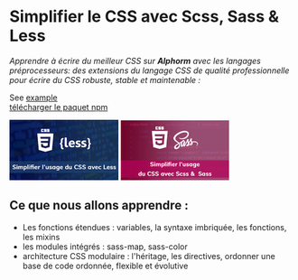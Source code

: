 # Simplifier le CSS avec Scss, Sass & Less

*Apprendre à écrire du meilleur CSS sur **Alphorm** avec les langages préprocesseurs: des extensions du langage CSS de qualité professionnelle pour écrire du CSS robuste, stable et maintenable :* 

See [example](https://less-lib.web.app/) <br/>
[télécharger le paquet npm](https://www.npmjs.com/package/@sandyl.tech/sassy-buttons)

![FR_924 Simplifier l’usage du CSS avec Less](FR_924.png "FR_924 Simplifier l’usage du CSS avec Less")
![FR_923 simplifier l'usage du CSS avec Sass et Scss](FR_923.png "FR_923 simplifier l'usage du CSS avec Sass et Scss")


## Ce que nous allons apprendre :
- Les fonctions étendues : variables, la syntaxe imbriquée, les fonctions, les mixins
- les modules intégrés : sass-map, sass-color
- architecture CSS modulaire : l'héritage, les directives, ordonner une base de code ordonnée, flexible et évolutive
